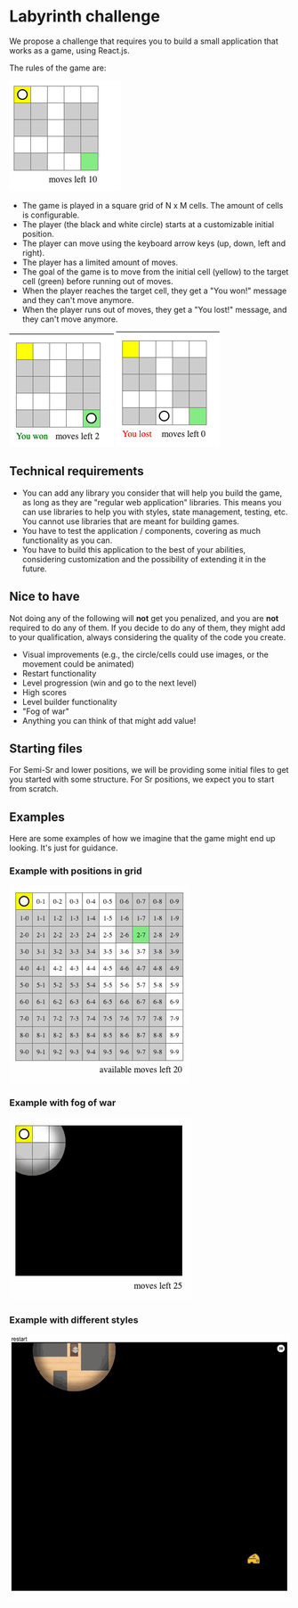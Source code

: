 # Labyrinth challenge

We propose a challenge that requires you to build a small application that works as a game, using React.js.

The rules of the game are:

![screen-initial](labyrinth-challenge.assets/screen-initial.png)

* The game is played in a square grid of N x M cells. The amount of cells is configurable.
* The player (the black and white circle) starts at a customizable initial position.
* The player can move using the keyboard arrow keys (up, down, left and right).
* The player has a limited amount of moves.
* The goal of the game is to move from the initial cell (yellow) to the target cell (green) before running out of moves.
* When the player reaches the target cell, they get a "You won!" message and they can't move anymore.
* When the player runs out of moves, they get a "You lost!" message, and they can't move anymore.

![screen-win](labyrinth-challenge.assets/screen-win.png) ![screen-lose](labyrinth-challenge.assets/screen-lose.png)

## Technical requirements

* You can add any library you consider that will help you build the game, as long as they are "regular web application" libraries. This means you can use libraries to help you with styles, state management, testing, etc. You cannot use libraries that are meant for building games.
* You have to test the application / components, covering as much functionality as you can.
* You have to build this application to the best of your abilities, considering customization and the possibility of extending it in the future.

## Nice to have

Not doing any of the following will **not** get you penalized, and you are **not** required to do any of them. If you decide to do any of them, they might add to your qualification, always considering the quality of the code you create.

* Visual improvements (e.g., the circle/cells could use images, or the movement could be animated)
* Restart functionality
* Level progression (win and go to the next level)
* High scores
* Level builder functionality
* "Fog of war"
* Anything you can think of that might add value!

## Starting files

For Semi-Sr and lower positions, we will be providing some initial files to get you started with some structure. For Sr positions, we expect you to start from scratch.

## Examples

Here are some examples of how we imagine that the game might end up looking. It's just for guidance.

### Example with positions in grid

![example-with-positions](labyrinth-challenge.assets/example-with-positions.gif)

### Example with fog of war

![example-with-fog-of-war](labyrinth-challenge.assets/example-with-fog-of-war.gif)

### Example with different styles

![example-with-styles](labyrinth-challenge.assets/example-with-styles.gif)